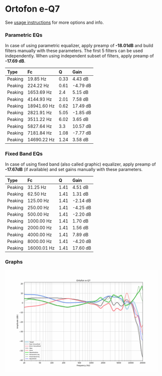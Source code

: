# Ortofon e-Q7
See [usage instructions](https://github.com/jaakkopasanen/AutoEq#usage) for more options and info.

### Parametric EQs
In case of using parametric equalizer, apply preamp of **-18.01dB** and build filters manually
with these parameters. The first 5 filters can be used independently.
When using independent subset of filters, apply preamp of **-17.69 dB**.

| Type    | Fc          |    Q | Gain     |
|:--------|:------------|:-----|:---------|
| Peaking | 19.85 Hz    | 0.33 | 4.43 dB  |
| Peaking | 224.22 Hz   | 0.61 | -4.79 dB |
| Peaking | 1653.69 Hz  | 2.4  | 5.15 dB  |
| Peaking | 4144.93 Hz  | 2.01 | 7.58 dB  |
| Peaking | 18941.60 Hz | 0.62 | 17.49 dB |
| Peaking | 2821.91 Hz  | 5.05 | -1.85 dB |
| Peaking | 3511.22 Hz  | 6.02 | 3.65 dB  |
| Peaking | 5827.64 Hz  | 3.3  | 10.57 dB |
| Peaking | 7181.84 Hz  | 1.08 | -7.77 dB |
| Peaking | 14690.22 Hz | 1.24 | 3.58 dB  |

### Fixed Band EQs
In case of using fixed band (also called graphic) equalizer, apply preamp of **-17.67dB**
(if available) and set gains manually with these parameters.

| Type    | Fc          |    Q | Gain     |
|:--------|:------------|:-----|:---------|
| Peaking | 31.25 Hz    | 1.41 | 4.51 dB  |
| Peaking | 62.50 Hz    | 1.41 | 1.31 dB  |
| Peaking | 125.00 Hz   | 1.41 | -2.14 dB |
| Peaking | 250.00 Hz   | 1.41 | -4.25 dB |
| Peaking | 500.00 Hz   | 1.41 | -2.20 dB |
| Peaking | 1000.00 Hz  | 1.41 | 1.70 dB  |
| Peaking | 2000.00 Hz  | 1.41 | 1.56 dB  |
| Peaking | 4000.00 Hz  | 1.41 | 7.89 dB  |
| Peaking | 8000.00 Hz  | 1.41 | -4.20 dB |
| Peaking | 16000.01 Hz | 1.41 | 17.60 dB |

### Graphs
![](./Ortofon%20e-Q7.png)